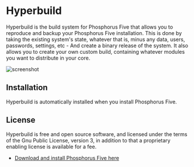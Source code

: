# Hyperbuild

Hyperbuild is the build system for Phosphorus Five that allows you to
reproduce and backup your Phosphorus Five installation.
This is done by taking the existing system's state, whatever that is, minus any data, users, passwords, settings, etc -
And create a binary release of the system. It also allows you to create your own custom build,
containing whatever modules you want to distribute in your core.

![screenshot](https://phosphorusfive.files.wordpress.com/2018/03/hyperbuild-screenshot1.png)

## Installation

Hyperbuild is automatically installed when you install Phosphorus Five.

## License

Hyperbuild is free and open source software, and licensed under the terms
of the Gnu Public License, version 3, in addition to that a proprietary enabling license is available for a fee.

* [Download and install Phosphorus Five here](https://github.com/polterguy/phosphorusfive/releases)

